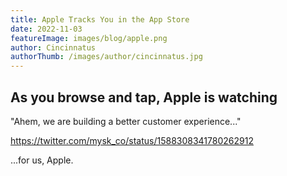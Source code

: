```yaml
---
title: Apple Tracks You in the App Store
date: 2022-11-03
featureImage: images/blog/apple.png
author: Cincinnatus
authorThumb: /images/author/cincinnatus.jpg
---
```


## As you browse and tap, Apple is watching

"Ahem, we are building a better customer experience..."

https://twitter.com/mysk_co/status/1588308341780262912

...for us, Apple.